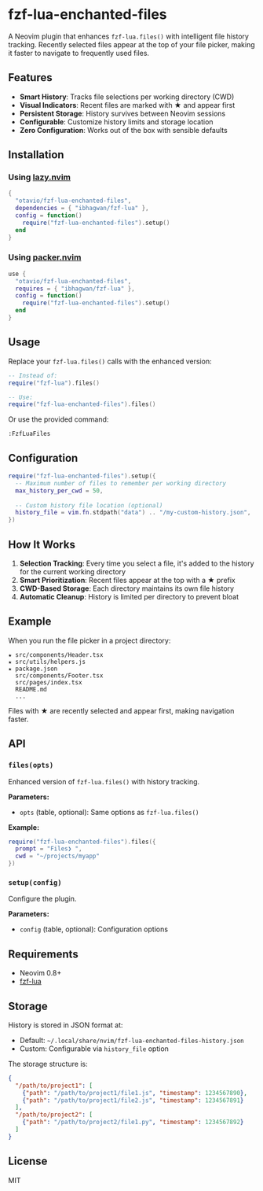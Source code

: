 # fzf-lua-enchanted-files

A Neovim plugin that enhances `fzf-lua.files()` with intelligent file history tracking. Recently selected files appear at the top of your file picker, making it faster to navigate to frequently used files.

## Features

- **Smart History**: Tracks file selections per working directory (CWD)
- **Visual Indicators**: Recent files are marked with ★ and appear first
- **Persistent Storage**: History survives between Neovim sessions
- **Configurable**: Customize history limits and storage location
- **Zero Configuration**: Works out of the box with sensible defaults

## Installation

### Using [lazy.nvim](https://github.com/folke/lazy.nvim)

```lua
{
  "otavio/fzf-lua-enchanted-files",
  dependencies = { "ibhagwan/fzf-lua" },
  config = function()
    require("fzf-lua-enchanted-files").setup()
  end
}
```

### Using [packer.nvim](https://github.com/wbthomason/packer.nvim)

```lua
use {
  "otavio/fzf-lua-enchanted-files",
  requires = { "ibhagwan/fzf-lua" },
  config = function()
    require("fzf-lua-enchanted-files").setup()
  end
}
```

## Usage

Replace your `fzf-lua.files()` calls with the enhanced version:

```lua
-- Instead of:
require("fzf-lua").files()

-- Use:
require("fzf-lua-enchanted-files").files()
```

Or use the provided command:

```vim
:FzfLuaFiles
```

## Configuration

```lua
require("fzf-lua-enchanted-files").setup({
  -- Maximum number of files to remember per working directory
  max_history_per_cwd = 50,
  
  -- Custom history file location (optional)
  history_file = vim.fn.stdpath("data") .. "/my-custom-history.json",
})
```

## How It Works

1. **Selection Tracking**: Every time you select a file, it's added to the history for the current working directory
2. **Smart Prioritization**: Recent files appear at the top with a ★ prefix
3. **CWD-Based Storage**: Each directory maintains its own file history
4. **Automatic Cleanup**: History is limited per directory to prevent bloat

## Example

When you run the file picker in a project directory:

```
★ src/components/Header.tsx
★ src/utils/helpers.js
★ package.json
  src/components/Footer.tsx
  src/pages/index.tsx
  README.md
  ...
```

Files with ★ are recently selected and appear first, making navigation faster.

## API

### `files(opts)`

Enhanced version of `fzf-lua.files()` with history tracking.

**Parameters:**
- `opts` (table, optional): Same options as `fzf-lua.files()`

**Example:**
```lua
require("fzf-lua-enchanted-files").files({
  prompt = "Files❯ ",
  cwd = "~/projects/myapp"
})
```

### `setup(config)`

Configure the plugin.

**Parameters:**
- `config` (table, optional): Configuration options

## Requirements

- Neovim 0.8+
- [fzf-lua](https://github.com/ibhagwan/fzf-lua)

## Storage

History is stored in JSON format at:
- Default: `~/.local/share/nvim/fzf-lua-enchanted-files-history.json`
- Custom: Configurable via `history_file` option

The storage structure is:
```json
{
  "/path/to/project1": [
    {"path": "/path/to/project1/file1.js", "timestamp": 1234567890},
    {"path": "/path/to/project1/file2.js", "timestamp": 1234567891}
  ],
  "/path/to/project2": [
    {"path": "/path/to/project2/file1.py", "timestamp": 1234567892}
  ]
}
```

## License

MIT